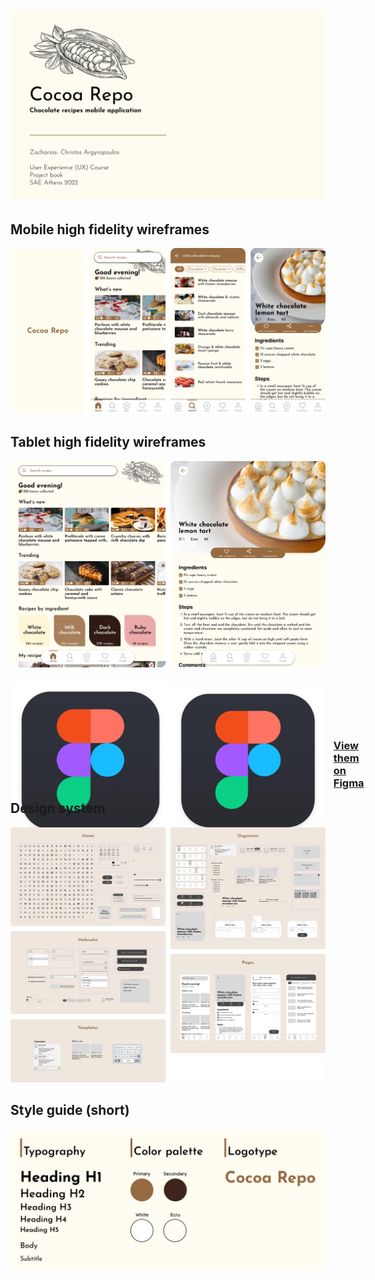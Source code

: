 <img src="./images/project-book-thumbnail.png">

<h2>Mobile high fidelity wireframes</h2>
<img src="./images/prototypes-mobile-thumbnail.png">

<h2>Tablet high fidelity wireframes</h2>
<img src="./images/prototypes-tablet-thumbnail.png">

<div style="display: flex">
  <div>
    <h2>Interactive mid fidelity wireframes</h2>
    <a href="#" target="_blank">
    <img src="./images/wireframes.gif" height="600"/>
      <div style="display: flex; align-items: center; column-gap: 0.8rem; height: 65px">
        <img src="./icons/46a76c802176eb17b04e12108de7e7e0f3736dc6-1024x1024.webp" />
        <h3>Try it yourself on Figma</h3>
      </div>
    </a>
  </div>

  <div>
    <h2>Interactive high fidelity prototypes</h2>
    <a href="#" target="_blank">
    <img src="./images/high-fidelity-wireframes.gif" height="600"/>
      <div style="display: flex; align-items: center; column-gap: 0.8rem; height: 65px">
        <img src="./icons/46a76c802176eb17b04e12108de7e7e0f3736dc6-1024x1024.webp" />
        <h3>View them on Figma</h3>
      </div>
    </a>
  </div>
</div>

<h2>Design system</h2>
<img src="./images/design-system.png" />

<h2>Style guide (short)</h2>
<img src="./images/style-guide-short.png">
